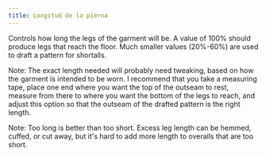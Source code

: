 ```yaml
---
title: Longitud de la pierna
---
```


Controls how long the legs of the garment will be. A value of 100% should produce legs that reach the floor. Much smaller values (20%-60%) are used to draft a pattern for shortalls.

Note: The exact length needed will probably need tweaking, based on how the garment is intended to be worn. I recommend that you take a measuring tape, place one end where you want the top of the outseam to rest, measure from there to where you want the bottom of the legs to reach, and adjust this option so that the outseam of the drafted pattern is the right length.

Note: Too long is better than too short. Excess leg length can be hemmed, cuffed, or cut away, but it's hard to add more length to overalls that are too short.
